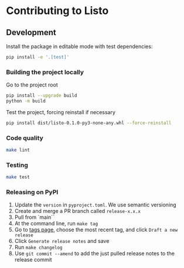# Contributing to Listo

## Development

Install the package in editable mode with test dependencies:

```bash
pip install -e '.[test]'
```

### Building the project locally

Go to the project root

```bash
pip install --upgrade build
python -m build
```

Test the project, forcing reinstall if necessary

```bash
pip install dist/listo-0.1.0-py3-none-any.whl --force-reinstall
```

### Code quality

```bash 
make lint
```

### Testing

```bash
make test
```

### Releasing on PyPI

1. Update the `version` in `pyproject.toml`. We use semantic versioning
2. Create and merge a PR branch called `release-x.x.x`
3. Pull from `main``
4. At the command line, run `make tag`
5. Go to [tags page](https://github.com/pydanny/listo/tags), choose the most recent tag, and click `Draft a new release`
6. Click `Generate release notes` and save
7. Run `make changelog`
8. Use `git commit --amend` to add the just pulled release notes to the release commit
